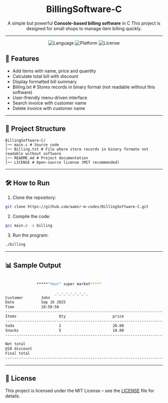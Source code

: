 <div align="center">

# BillingSoftware-C
A simple but powerful **Console-based billing software** in C
This project is designed for small shops to manage item billing quickly.

---

![Language](https://img.shields.io/badge/Language-C-blue)
![Platform](https://img.shields.io/badge/Platform-Console-lightgrey)
![License](https://img.shields.io/badge/License-MIT-green)

</div>

## 🚀 Features
- Add items with name, price and quantity
- Calculate total bill with discount
- Display formatted bill summary
- Billing.txt # Stores records in binary format (not readable without this software)
- User-friendly menu-driven interface
- Search invoice with customer name
- Delete invoice with customer name

---

## 📂 Project Structure
```
BillingSoftware-C/
│── main.c # Source code
│── Billing.txt # File where store records in binary formate not readable without software
│── README.md # Project documentation
│── LICENSE # Open-source license (MIT recommended)
```

---

## 🛠️ How to Run

1. Clone the repository:
  ```bash
  git clone https://github.com/aamir-m-codes/BillingSoftware-C.git
  ```
2. Compile the code:
  ```bash
  gcc main.c -o billing
  ```
3. Run the program:
  ```bash
  ./billing
  ```

---

## 📊 Sample Output
  ```bash

                *****"Your" super market*****

                        _-_-_-_-_-_-_-_
Customer        John
Date            Sep 16 2025
Time            18:50:56
-------------------------------------------------------------------------------
Items                   Qty                     price                   Total
-------------------------------------------------------------------------------
Soda                    2                       20.00                   40.00
Snacks                  5                       10.00                   50.00
-------------------------------------------------------------------------------

Net total                                                               90.00
@10 discount                                                            9.00
Final total                                                             81.00
-------------------------------------------------------------------------------
  ```

---

## 📜 License
This project is licensed under the MIT License – see the [LICENSE](LICENSE) file for details.
